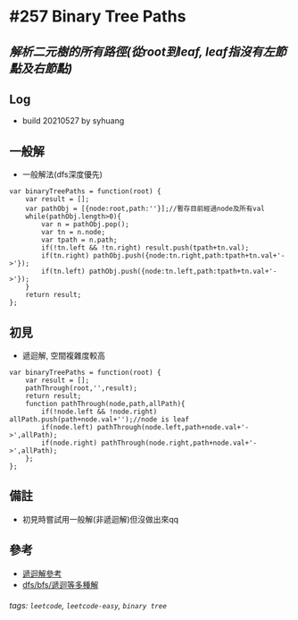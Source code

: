 # \#257 Binary Tree Paths
## *解析二元樹的所有路徑(從root到leaf, leaf指沒有左節點及右節點)*
## Log
 - build 20210527 by syhuang

## 一般解
 - 一般解法(dfs深度優先)
```javascript=
var binaryTreePaths = function(root) {
    var result = [];
    var pathObj = [{node:root,path:''}];//暫存目前經過node及所有val
    while(pathObj.length>0){
        var n = pathObj.pop();
        var tn = n.node;
        var tpath = n.path;
        if(!tn.left && !tn.right) result.push(tpath+tn.val);
        if(tn.right) pathObj.push({node:tn.right,path:tpath+tn.val+'->'});
        if(tn.left) pathObj.push({node:tn.left,path:tpath+tn.val+'->'});
    }
    return result;
};
```
## 初見
 - 遞迴解, 空間複雜度較高
```javascript=
var binaryTreePaths = function(root) {
    var result = [];
    pathThrough(root,'',result);
    return result;
    function pathThrough(node,path,allPath){
        if(!node.left && !node.right) allPath.push(path+node.val+'');//node is leaf
        if(node.left) pathThrough(node.left,path+node.val+'->',allPath);
        if(node.right) pathThrough(node.right,path+node.val+'->',allPath);
    };
};
```
## 備註
 - 初見時嘗試用一般解(非遞迴解)但沒做出來qq
## 參考
 - [遞迴解參考](https://leetcode.com/problems/binary-tree-paths/discuss/68258/Accepted-Java-simple-solution-in-8-lines)
 - [dfs/bfs/遞迴等多種解](https://leetcode.com/problems/binary-tree-paths/discuss/68272/Python-solutions-(dfs%2Bstack-bfs%2Bqueue-dfs-recursively).)
###### tags: `leetcode`, `leetcode-easy`, `binary tree`